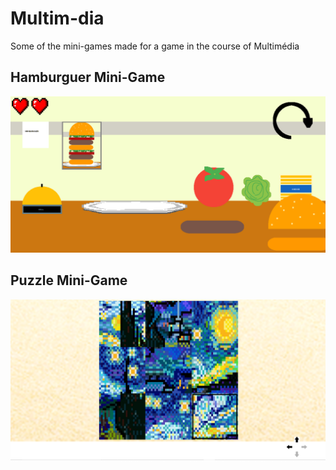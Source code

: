 # Multim-dia
Some of the mini-games made for a game in the course of Multimédia

<h2> Hamburguer Mini-Game</h2> 

![GitHub Logo](Final_Result/hamburguer3.PNG)
<h2> Puzzle Mini-Game</h2> 

![GitHub Logo](Final_Result/puzzle1.PNG)

